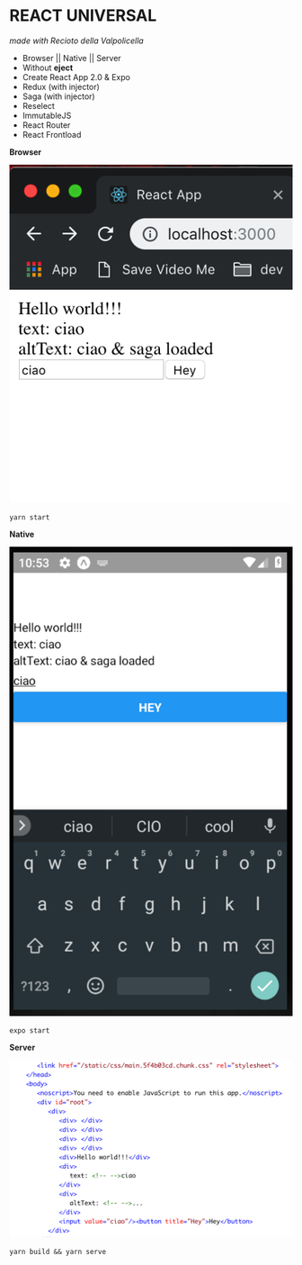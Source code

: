 REACT UNIVERSAL
===
*made with Recioto della Valpolicella*

* Browser || Native || Server
* Without **eject**
* Create React App 2.0 & Expo
* Redux (with injector)
* Saga (with injector)
* Reselect
* ImmutableJS
* React Router
* React Frontload



**Browser**

![](./docs/browser.png)

```
yarn start
```

**Native**

![](./docs/native.png)

```
expo start
```

**Server**

![](./docs/node.png)

```
yarn build && yarn serve
```